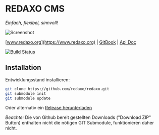 REDAXO CMS
==========

*Einfach, flexibel, sinnvoll!*

![Screenshot](https://raw.githubusercontent.com/redaxo/redaxo/assets/redaxo_01.png)

[www.redaxo.org](https://www.redaxo.org) | [GitBook](https://doku.redaxo.sioweb.de/5.0/advanced/) | [Api Doc](https://www.redaxo.org/docs/)

[![Build Status](https://secure.travis-ci.org/redaxo/redaxo.svg?branch=master)](https://travis-ci.org/redaxo/redaxo)

Installation
------------

Entwicklungsstand installieren:

```sh
git clone https://github.com/redaxo/redaxo.git
git submodule init
git submodule update
```

Oder alternativ ein [Release herunterladen](https://github.com/redaxo/redaxo/releases)

*Beachte:* Die von Github bereit gestellten Downloads ("Download ZIP" Button) enthalten nicht die nötigen GIT Submodule, funktionieren daher nicht.
